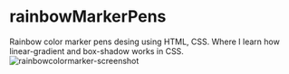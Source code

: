 # rainbowMarkerPens
Rainbow color marker pens desing using HTML, CSS. Where I learn how linear-gradient and box-shadow works in CSS.
![rainbowcolormarker-screenshot](https://github.com/SunilKandpal007/rainbowMarkerPens/assets/45088791/29cdad10-deba-45a9-973d-259b17374ee6)
